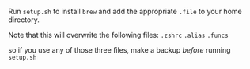 Run `setup.sh` to install `brew` and add the appropriate `.file` to your home directory.

Note that this will overwrite the following files:
  `.zshrc`
  `.alias`
  `.funcs`
  
so if you use any of those three files, make a backup _before_ running `setup.sh`
